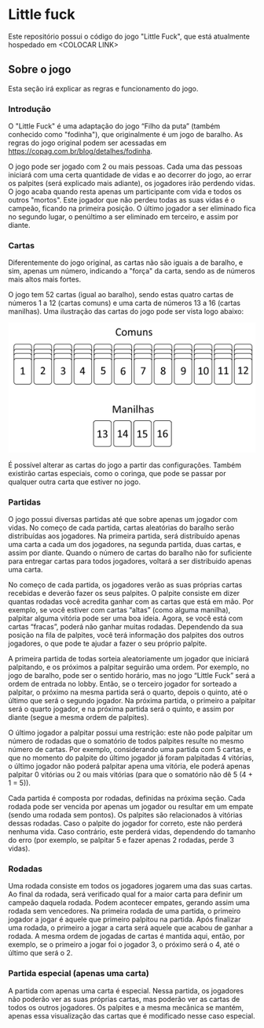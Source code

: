 # Little fuck

Este repositório possui o código do jogo "Little Fuck", que está atualmente hospedado em \<COLOCAR LINK\>

## Sobre o jogo

Esta seção irá explicar as regras e funcionamento do jogo.

### Introdução

O "Little Fuck" é uma adaptação do jogo “Filho da puta” (também conhecido como "fodinha"), que originalmente é um jogo de baralho. As regras do jogo original podem ser acessadas em https://copag.com.br/blog/detalhes/fodinha.

O jogo pode ser jogado com 2 ou mais pessoas. Cada uma das pessoas iniciará com uma certa quantidade de vidas e ao decorrer do jogo, ao errar os palpites (será explicado mais adiante), os jogadores irão perdendo vidas. O jogo acaba quando resta apenas um participante com vida e todos os outros "mortos". Este jogador que não perdeu todas as suas vidas é o campeão, ficando na primeira posição. O último jogador a ser eliminado fica no segundo lugar, o penúltimo a ser eliminado em terceiro, e assim por diante.

### Cartas

Diferentemente do jogo original, as cartas não são iguais a de baralho, e sim, apenas um número, indicando a "força" da carta, sendo as de números mais altos mais fortes.

O jogo tem 52 cartas (igual ao baralho), sendo estas quatro cartas de números 1 a 12 (cartas comuns) e uma carta de números 13 a 16 (cartas manilhas). Uma ilustração das cartas do jogo pode ser vista logo abaixo:

![Imagem das cartas](images/cards.png)

É possível alterar as cartas do jogo a partir das configurações. Também existirão cartas especiais, como o coringa, que pode se passar por qualquer outra carta que estiver no jogo.

### Partidas

O jogo possui diversas partidas até que sobre apenas um jogador com vidas. No começo de cada partida, cartas aleatórias do baralho serão distribuídas aos jogadores. Na primeira partida, será distribuído apenas uma carta a cada um dos jogadores, na segunda partida, duas cartas, e assim por diante. Quando o número de cartas do baralho não for suficiente para entregar cartas para todos jogadores, voltará a ser distribuido apenas uma carta.

No começo de cada partida, os jogadores verão as suas próprias cartas recebidas e deverão fazer os seus palpites. O palpite consiste em dizer quantas rodadas você acredita ganhar com as cartas que está em mão. Por exemplo, se você estiver com cartas “altas” (como alguma manilha), palpitar alguma vitória pode ser uma boa ideia. Agora, se você está com cartas “fracas”, poderá não ganhar muitas rodadas. Dependendo da sua posição na fila de palpites, você terá informação dos palpites dos outros jogadores, o que pode te ajudar a fazer o seu próprio palpite.

A primeira partida de todas sorteia aleatoriamente um jogador que iniciará palpitando, e os próximos a palpitar seguirão uma ordem. Por exemplo, no jogo de baralho, pode ser o sentido horário, mas no jogo “Little Fuck” será a ordem de entrada no lobby. Então, se o terceiro jogador for sorteado a palpitar, o próximo na mesma partida será o quarto, depois o quinto, até o último que será o segundo jogador. Na próxima partida, o primeiro a palpitar será o quarto jogador, e na próxima partida será o quinto, e assim por diante (segue a mesma ordem de palpites). 

O último jogador a palpitar possui uma restrição: este não pode palpitar um número de rodadas que o somatório de todos palpites resulte no mesmo número de cartas. Por exemplo, considerando uma partida com 5 cartas, e que no momento do palpite do último jogador já foram palpitadas 4 vitórias, o último jogador não poderá palpitar apena uma vitória, ele poderá apenas palpitar 0 vitórias ou 2 ou mais vitórias (para que o somatório não dê 5 (4 + 1 = 5)).

Cada partida é composta por rodadas, definidas na próxima seção. Cada rodada pode ser vencida por apenas um jogador ou resultar em um empate (sendo uma rodada sem pontos). Os palpites são relacionados à vitórias dessas rodadas. Caso o palpite do jogador for correto, este não perderá nenhuma vida. Caso contrário, este perderá vidas, dependendo do tamanho do erro (por exemplo, se palpitar 5 e fazer apenas 2 rodadas, perde 3 vidas).

### Rodadas

Uma rodada consiste em todos os jogadores jogarem uma das suas cartas. Ao final da rodada, será verificado qual for a maior carta para definir um campeão daquela rodada. Podem acontecer empates, gerando assim uma rodada sem vencedores. Na primeira rodada de uma partida, o primeiro jogador a jogar é aquele que primeiro palpitou na partida. Após finalizar uma rodada, o primeiro a jogar a carta será aquele que acabou de ganhar a rodada. A mesma ordem de jogadas de cartas é mantida aqui, então, por exemplo, se o primeiro a jogar foi o jogador 3, o próximo será o 4, até o último que será o 2.

### Partida especial (apenas uma carta)

A partida com apenas uma carta é especial. Nessa partida, os jogadores não poderão ver as suas próprias cartas, mas poderão ver as cartas de todos os outros jogadores. Os palpites e a mesma mecânica se mantém, apenas essa visualização das cartas que é modificado nesse caso especial.
